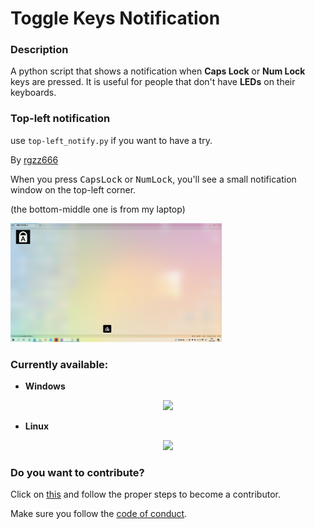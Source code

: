 # Toggle Keys Notification

### Description

A python script that shows a notification when **Caps Lock** or **Num Lock** keys are pressed. It is useful for people that don't have **LEDs** on their keyboards. 

### Top-left notification

use `top-left_notify.py` if you want to have a try.

By [rgzz666](http://rgzz.great-site.net/)

When you press <kbd>CapsLock</kbd> or <kbd>NumLock</kbd>, you'll see a small notification window on the top-left corner.

(the bottom-middle one is from my laptop)

<img src="./top-left.png" style="zoom:33%;" />


### Currently available:

- **Windows** 

<p align = "center">
  <img text = "Windows Toggle Key Notification Demo" src = "Windows Toggle Key Notification.gif"/>
</p> 


- **Linux**

<p align = "center">
  <img text = "Linux Toggle Key Notification Demo" src = "Linux Toggle Key Notification.gif"/>
</p> 


### Do you want to contribute?

Click on [this](CONTRIBUTING.md) and follow the proper steps to become a contributor.

Make sure you follow the [code of conduct](CODE_OF_CONDUCT.md).



